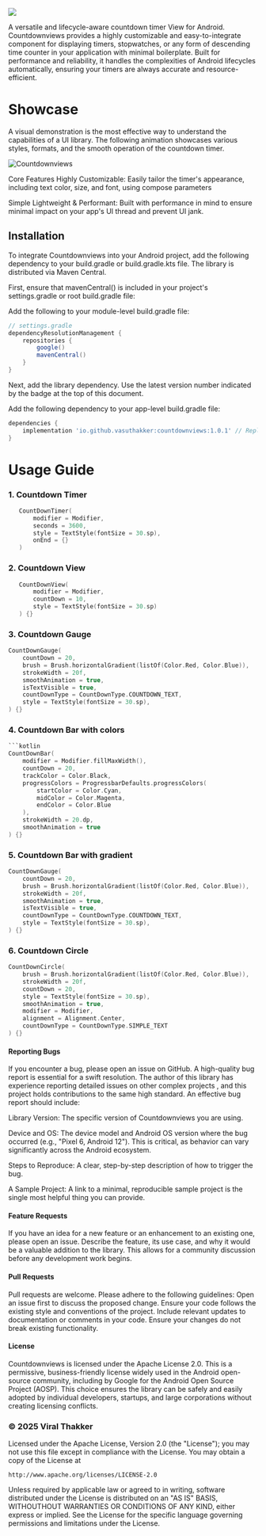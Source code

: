 

![](image/header.png)


A versatile and lifecycle-aware countdown timer View for Android. Countdownviews provides a highly customizable and easy-to-integrate component for displaying timers, stopwatches, or any form of descending time counter in your application with minimal boilerplate. Built for performance and reliability, it handles the complexities of Android lifecycles automatically, ensuring your timers are always accurate and resource-efficient.

# Showcase
A visual demonstration is the most effective way to understand the capabilities of a UI library. The following animation showcases various styles, formats, and the smooth operation of the countdown timer.

![Countdownviews](image/demo.gif)

Core Features
Highly Customizable: Easily tailor the timer's appearance, including text color, size, and font, using compose parameters


Simple 
Lightweight & Performant: Built with performance in mind to ensure minimal impact on your app's UI thread and prevent UI jank.


## Installation
To integrate Countdownviews into your Android project, add the following dependency to your build.gradle or build.gradle.kts file. The library is distributed via Maven Central.   

First, ensure that mavenCentral() is included in your project's settings.gradle or root build.gradle file:

Add the following to your module-level build.gradle file:
```gradle
// settings.gradle
dependencyResolutionManagement {
    repositories {
        google()
        mavenCentral()
    }
}
```

Next, add the library dependency. Use the latest version number indicated by the badge at the top of this document.


Add the following dependency to your app-level build.gradle file:
```gradle
dependencies {
    implementation 'io.github.vasuthakker:countdownviews:1.0.1' // Replace with the latest version
}
```

# Usage Guide

### 1. Countdown Timer
```kotlin
   CountDownTimer(
       modifier = Modifier,
       seconds = 3600,
       style = TextStyle(fontSize = 30.sp),
       onEnd = {}
   )

```

### 2. Countdown View
```kotlin
   CountDownView(
       modifier = Modifier,
       countDown = 10,
       style = TextStyle(fontSize = 30.sp)
   ) {}

```
### 3. Countdown Gauge

```kotlin
CountDownGauge(
    countDown = 20,
    brush = Brush.horizontalGradient(listOf(Color.Red, Color.Blue)),
    strokeWidth = 20f,
    smoothAnimation = true,
    isTextVisible = true,
    countDownType = CountDownType.COUNTDOWN_TEXT,
    style = TextStyle(fontSize = 30.sp),
) {}
```

### 4. Countdown Bar with colors
```kotlin
```kotlin
CountDownBar(
    modifier = Modifier.fillMaxWidth(),
    countDown = 20,
    trackColor = Color.Black,
    progressColors = ProgressbarDefaults.progressColors(
        startColor = Color.Cyan,
        midColor = Color.Magenta,
        endColor = Color.Blue
    ),
    strokeWidth = 20.dp,
    smoothAnimation = true
) {}
```

### 5. Countdown Bar with gradient

```kotlin
CountDownGauge(
    countDown = 20,
    brush = Brush.horizontalGradient(listOf(Color.Red, Color.Blue)),
    strokeWidth = 20f,
    smoothAnimation = true,
    isTextVisible = true,
    countDownType = CountDownType.COUNTDOWN_TEXT,
    style = TextStyle(fontSize = 30.sp),
) {}
```

### 6. Countdown Circle

```kotlin
CountDownCircle(
    brush = Brush.horizontalGradient(listOf(Color.Red, Color.Blue)),
    strokeWidth = 20f,
    countDown = 20,
    style = TextStyle(fontSize = 30.sp),
    smoothAnimation = true,
    modifier = Modifier,
    alignment = Alignment.Center,
    countDownType = CountDownType.SIMPLE_TEXT
) {}
```



#### Reporting Bugs
If you encounter a bug, please open an issue on GitHub. A high-quality bug report is essential for a swift resolution. The author of this library has experience reporting detailed issues on other complex projects , and this project holds contributions to the same high standard. An effective bug report should include:   

Library Version: The specific version of Countdownviews you are using.

Device and OS: The device model and Android OS version where the bug occurred (e.g., "Pixel 6, Android 12"). This is critical, as behavior can vary significantly across the Android ecosystem.   

Steps to Reproduce: A clear, step-by-step description of how to trigger the bug.

A Sample Project: A link to a minimal, reproducible sample project is the single most helpful thing you can provide.


#### Feature Requests
If you have an idea for a new feature or an enhancement to an existing one, please open an issue. Describe the feature, its use case, and why it would be a valuable addition to the library. This allows for a community discussion before any development work begins.

#### Pull Requests
Pull requests are welcome. Please adhere to the following guidelines:
Open an issue first to discuss the proposed change.
Ensure your code follows the existing style and conventions of the project.
Include relevant updates to documentation or comments in your code.
Ensure your changes do not break existing functionality.

#### License
Countdownviews is licensed under the Apache License 2.0. This is a permissive, business-friendly license widely used in the Android open-source community, including by Google for the Android Open Source Project (AOSP). This choice ensures the library can be safely and easily adopted by individual developers, startups, and large corporations without creating licensing conflicts.

### © 2025 Viral Thakker

Licensed under the Apache License, Version 2.0 (the "License");
you may not use this file except in compliance with the License.
You may obtain a copy of the License at

    http://www.apache.org/licenses/LICENSE-2.0

Unless required by applicable law or agreed to in writing, software
distributed under the License is distributed on an "AS IS" BASIS,
WITHOUTHOUT WARRANTIES OR CONDITIONS OF ANY KIND, either express or implied.
See the License for the specific language governing permissions and
limitations under the License.
